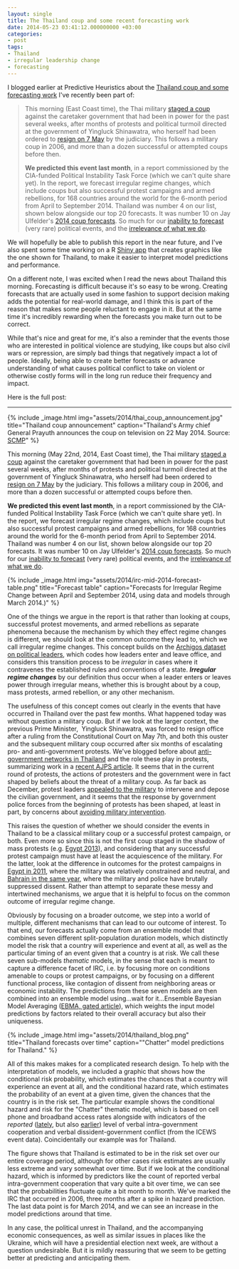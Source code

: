 ```yaml
---
layout: single
title: The Thailand coup and some recent forecasting work
date: 2014-05-23 03:41:12.000000000 +03:00
categories: 
- post
tags: 
- Thailand
- irregular leadership change
- forecasting
---
```


I blogged earlier at Predictive Heuristics about the [Thailand coup and some forecasting work](http://predictiveheuristics.com/2014/05/22/the-coup-in-thailand-and-progress-in-forecasting/) I've recently been part of:

> This morning (East Coast time), the Thai military [staged a coup](http://www.scmp.com/news/asia/article/1517775/thai-army-chief-general-prayuth-announces-military-coup-live-television) against the caretaker government that had been in power for the past several weeks, after months of protests and political turmoil directed at the government of Yingluck Shinawatra, who herself had been ordered to [resign on 7 May](http://www.theguardian.com/world/2014/may/07/thai-court-orders-yingluck-shinawatra-resign) by the judiciary. This follows a military coup in 2006, and more than a dozen successful or attempted coups before then.
> 
> **We predicted this event last month**, in a report commissioned by the CIA-funded Political Instability Task Force (which we can't quite share yet). In the report, we forecast irregular regime changes, which include coups but also successful protest campaigns and armed rebellions, for 168 countries around the world for the 6-month period from April to September 2014\. Thailand was number 4 on our list, shown below alongside our top 20 forecasts. It was number 10 on Jay Ulfelder's [2014 coup forecasts](http://dartthrowingchimp.wordpress.com/). So much for our [inability to forecast](http://www.nytimes.com/2012/06/24/opinion/sunday/political-scientists-are-lousy-forecasters.html?pagewanted=all&_r=0) (very rare) political events, and the [irrelevance of what we do](http://www.nytimes.com/2014/02/16/opinion/sunday/kristof-professors-we-need-you.html).

We will hopefully be able to publish this report in the near future, and I've also spent some time working on a R [Shiny app](http://www.rstudio.com/shiny/) that creates graphics like the one shown for Thailand, to make it easier to interpret model predictions and performance.

On a different note, I was excited when I read the news about Thailand this morning. Forecasting is difficult because it's so easy to be wrong. Creating forecasts that are actually used in some fashion to support decision making adds the potential for real-world damage, and I think this is part of the reason that makes some people reluctant to engage in it. But at the same time it's incredibly rewarding when the forecasts you make turn out to be correct.

While that's nice and great for me, it's also a reminder that the events those who are interested in political violence are studying, like coups but also civil wars or repression, are simply bad things that negatively impact a lot of people. Ideally, being able to create better forecasts or advance understanding of what causes political conflict to take on violent or otherwise costly forms will in the long run reduce their frequency and impact.

Here is the full post:

* * *

{% include _image.html img="assets/2014/thai_coup_announcement.jpg" title="Thailand coup announcement" caption="Thailand's Army chief General Prayuth announces the coup on television on 22 May 2014. Source: [SCMP](http://www.scmp.com/news/asia/article/1517775/thai-army-chief-general-prayuth-announces-military-coup-live-television)" %}

This morning (May 22nd, 2014, East Coast time), the Thai military [staged a coup](http://www.scmp.com/news/asia/article/1517775/thai-army-chief-general-prayuth-announces-military-coup-live-television) against the caretaker government that had been in power for the past several weeks, after months of protests and political turmoil directed at the government of Yingluck Shinawatra, who herself had been ordered to [resign on 7 May](http://www.theguardian.com/world/2014/may/07/thai-court-orders-yingluck-shinawatra-resign) by the judiciary. This follows a military coup in 2006, and more than a dozen successful or attempted coups before then.

**We predicted this event last month**, in a report commissioned by the CIA-funded Political Instability Task Force (which we can't quite share yet). In the report, we forecast irregular regime changes, which include coups but also successful protest campaigns and armed rebellions, for 168 countries around the world for the 6-month period from April to September 2014\. Thailand was number 4 on our list, shown below alongside our top 20 forecasts. It was number 10 on Jay Ulfelder's [2014 coup forecasts](http://dartthrowingchimp.wordpress.com/). So much for our [inability to forecast](http://www.nytimes.com/2012/06/24/opinion/sunday/political-scientists-are-lousy-forecasters.html?pagewanted=all&_r=0) (very rare) political events, and the [irrelevance of what we do](http://www.nytimes.com/2014/02/16/opinion/sunday/kristof-professors-we-need-you.html).

{% include _image.html img="assets/2014/irc-mid-2014-forecast-table.png" title="Forecast table" caption="Forecasts for Irregular Regime Change between April and September 2014, using data and models through March 2014.)" %}

One of the things we argue in the report is that rather than looking at coups, successful protest movements, and armed rebellions as separate phenomena because the mechanism by which they effect regime changes is different, we should look at the common outcome they lead to, which we call irregular regime changes. This concept builds on the [Archigos dataset on political leaders](http://www.rochester.edu/college/faculty/hgoemans/data.htm), which codes how leaders enter and leave office, and considers this transition process to be _irregular_ in cases where it contravenes the established rules and conventions of a state. **_Irregular regime changes_** by our definition thus occur when a leader enters or leaves power through irregular means, whether this is brought about by a coup, mass protests, armed rebellion, or any other mechanism.

The usefulness of this concept comes out clearly in the events that have occurred in Thailand over the past few months. What happened today was without question a military coup. But if we look at the larger context, the previous Prime Minister,  Yingluck Shinawatra, was forced to resign office after a ruling from the Constitutional Court on May 7th, and both this ouster and the subsequent military coup occurred after six months of escalating pro- and anti-government protests. We've blogged before about [anti-government networks in Thailand](http://predictiveheuristics.com/2013/10/19/games-on-networks-with-application-to-thai-politics/) and the role these play in protests, summarizing work in a [recent AJPS article](http://onlinelibrary.wiley.com/doi/10.1111/ajps.12039/abstract). It seems that in the current round of protests, the actions of protesters and the government were in fact shaped by beliefs about the threat of a military coup. As far back as December, protest leaders [appealed to the military](http://www.straitstimes.com/breaking-news/se-asia/story/thai-military-chief-rebuffs-protesters-intervention-plea-20131214) to intervene and depose the civilian government, and it seems that the response by government police forces from the beginning of protests has been shaped, at least in part, by concerns about [avoiding military intervention](http://www.straitstimes.com/breaking-news/se-asia/story/bangkok-shutdown-police-lie-low-protesters-occupy-the-city-20140114).

This raises the question of whether we should consider the events in Thailand to be a classical military coup or a successful protest campaign, or both. Even more so since this is not the first coup staged in the shadow of mass protests (e.g. [Egypt 2013](http://www.theguardian.com/commentisfree/2013/jul/04/egypt-coup-military-morsi-democracy)), and considering that any successful protest campaign must have at least the acquiescence of the military. For the latter, look at the difference in outcomes for the protest campaigns in [Egypt in 2011](http://en.wikipedia.org/wiki/Egyptian_Revolution_of_2011), where the military was relatively constrained and neutral, and [Bahrain in the same year](http://en.wikipedia.org/wiki/Bahraini_uprising_(2011%E2%80%93present)), where the military and police have brutally suppressed dissent. Rather than attempt to separate these messy and intertwined mechanisms, we argue that it is helpful to focus on the common outcome of irregular regime change.

Obviously by focusing on a broader outcome, we step into a world of multiple, different mechanisms that can lead to our outcome of interest. To that end, our forecasts actually come from an ensemble model that combines seven different split-population duration models, which distinctly model the risk that a country will experience and event at all, as well as the particular timing of an event given that a country is at risk. We call these seven sub-models _thematic_ models, in the sense that each is meant to capture a difference facet of IRC, i.e. by focusing more on conditions amenable to coups or protest campaigns, or by focusing on a different functional process, like contagion of dissent from neighboring areas or economic instability. The predictions from these seven models are then combined into an ensemble model using...wait for it...Ensemble Bayesian Model Averaging ([EBMA, gated article](http://pan.oxfordjournals.org/content/20/3/271)), which weights the input model predictions by factors related to their overall accuracy but also their uniqueness.

{% include _image.html img="assets/2014/thailand_blog.png" title="Thailand forecasts over time" caption="\"Chatter\" model predictions for Thailand." %}

All of this makes makes for a complicated research design. To help with the interpretation of models, we included a graphic that shows how the conditional risk probability, which estimates the chances that a country will experience an event at all, and the conditional hazard rate, which estimates the probability of an event at a given time, given the chances that the country is in the risk set. The particular example shows the conditional hazard and risk for the "Chatter" thematic model, which is based on cell phone and broadband access rates alongside with indicators of the _reported_ ([lately](http://jcr.sagepub.com/content/early/2014/04/28/0022002714530431.full.pdf+html), but also [earlier](http://www.unc.edu/~fbaum/teaching/PLSC_SOC_497_SP_2008/Woolley_AJPS_2000.pdf)) level of verbal intra-government cooperation and verbal dissident-government conflict (from the ICEWS event data). Coincidentally our example was for Thailand.

The figure shows that Thailand is estimated to be in the risk set over our entire coverage period, although for other cases risk estimates are usually less extreme and vary somewhat over time. But if we look at the conditional hazard, which is informed by predictors like the count of reported verbal intra-government cooperation that vary quite a bit over time, we can see that the probabilities fluctuate quite a bit month to month. We've marked the IRC that occurred in 2006, three months after a spike in hazard prediction. The last data point is for March 2014, and we can see an increase in the model predictions around that time.

In any case, the political unrest in Thailand, and the accompanying economic consequences, as well as similar issues in places like the Ukraine, which will have a presidential election next week, are without a question undesirable. But it is mildly reassuring that we seem to be getting better at predicting and anticipating them.